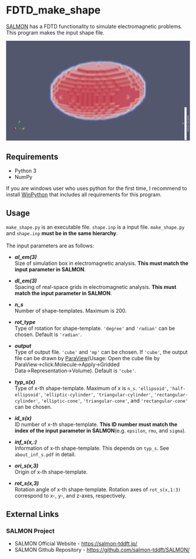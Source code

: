 # FDTD_make_shape

[SALMON](https://salmon-tddft.jp/) has a FDTD functionality to simulate electromagnetic problems. This program makes the input shape file.

![figure](examples/01_ellipsoid/image.png)

## Requirements

 - Python 3
 - NumPy

If you are windows user who uses python for the first time, I recommend to install [WinPython](https://sourceforge.net/projects/winpython/) that includes all requirements for this program.

## Usage

`make_shape.py` is an executable file. `shape.inp` is a input file. `make_shape.py` and `shape.inp` **must be in the same hierarchy**.<br><br>
The input parameters are as follows:<br>

- ***al_em(3)*** <br>
Size of simulation box in electromagnetic analysis. **This must match the input parameter in SALMON**.

- ***dl_em(3)*** <br>
Spacing of real-space grids in electromagnetic analysis. **This must match the input parameter in SALMON**.

- ***n_s*** <br>
Number of shape-templates. Maximum is 200.

- ***rot_type*** <br>
Type of rotation for shape-template. `'degree'` and `'radian'` can be chosen. Default is `'radian'`.

- ***output*** <br>
Type of output file. `'cube'` and `'mp'` can be chosen. If `'cube'`, the output file can be drawn by [ParaView](https://www.paraview.org/download/)(Usage: Open the cube file by ParaView→click:Molecule→Apply→Gridded Data→Representation→Volume). Default is `'cube'`.

- ***typ_s(x)*** <br>
Type of x-th shape-template. Maximum of x is `n_s`. `'ellipsoid'`, `'half-ellipsoid'`, `'elliptic-cylinder'`, `'triangular-cylinder'`, `'rectangular-cylinder'`, `'elliptic-cone'`, `'triangular-cone'`, and `'rectangular-cone'` can be chosen.

- ***id_s(x)*** <br>
ID number of x-th shape-template. **This ID number must match the index of the input parameter in SALMON**(e.g. `epsilon`, `rmu`, and `sigma`).

- ***inf_s(x,:)*** <br>
Information of x-th shape-template. This depends on `typ_s`. See `about_inf_s.pdf` in detail.

- ***ori_s(x,3)*** <br>
Origin of x-th shape-template.

- ***rot_s(x,3)*** <br>
Rotation angle of x-th shape-template. Rotation axes of `rot_s(x,1:3)` correspond to x-, y-, and z-axes, respectively. 

## External Links

### SALMON Project
  - SALMON Official Website - https://salmon-tddft.jp/
  - SALMON Github Repository - https://github.com/salmon-tddft/SALMON/
